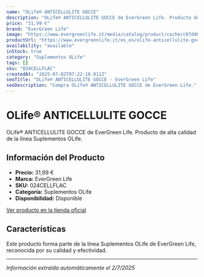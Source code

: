 ```yaml
---
name: "OLife® ANTICELLULITE GOCCE"
description: "OLife® ANTICELLULITE GOCCE de EverGreen Life. Producto de alta calidad."
price: "31,99 €"
brand: "EverGreen Life"
image: "https://www.evergreenlife.it/media/catalog/product/cache/c07dd61d864357977e19899508bed4cf/o/l/olife_anticellulite_gocce_con_box_rnd_rev.png"
productUrl: "https://www.evergreenlife.it/es_es/olife-anticellulite-gocce.html"
availability: "available"
inStock: true
category: "Suplementos OLife"
tags: []
sku: "024CELLFLAC"
createdAt: "2025-07-02T07:22:10.811Z"
seoTitle: "OLife® ANTICELLULITE GOCCE - EverGreen Life"
seoDescription: "Compra OLife® ANTICELLULITE GOCCE de EverGreen Life."
---
```


# OLife® ANTICELLULITE GOCCE

OLife® ANTICELLULITE GOCCE de EverGreen Life. Producto de alta calidad de la línea Suplementos OLife.

## Información del Producto

- **Precio:** 31,99 €
- **Marca:** EverGreen Life
- **SKU:** 024CELLFLAC
- **Categoría:** Suplementos OLife
- **Disponibilidad:** Disponible

[Ver producto en la tienda oficial](https://www.evergreenlife.it/es_es/olife-anticellulite-gocce.html)

## Características

Este producto forma parte de la línea Suplementos OLife de EverGreen Life, reconocida por su calidad y efectividad.

---

*Información extraída automáticamente el 2/7/2025*
